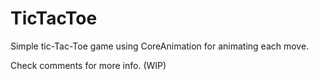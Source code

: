 TicTacToe
=========

Simple tic-Tac-Toe game using CoreAnimation for animating each move. 


Check comments for more info. (WIP)
